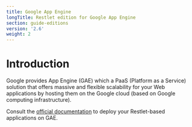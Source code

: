 ```yaml
---
title: Google App Engine
longTitle: Restlet edition for Google App Engine
section: guide-editions
version: '2.6'
weight: 2
---
```

# Introduction

Google provides App Engine (GAE) which a
PaaS (Platform as a Service) solution that offers massive and flexible
scalability for your Web applications by hosting them on the Google
cloud (based on Google computing infrastructure).

Consult the [official documentation](https://cloud.google.com/appengine/docs/java) 
to deploy your Restlet-based applications on GAE.